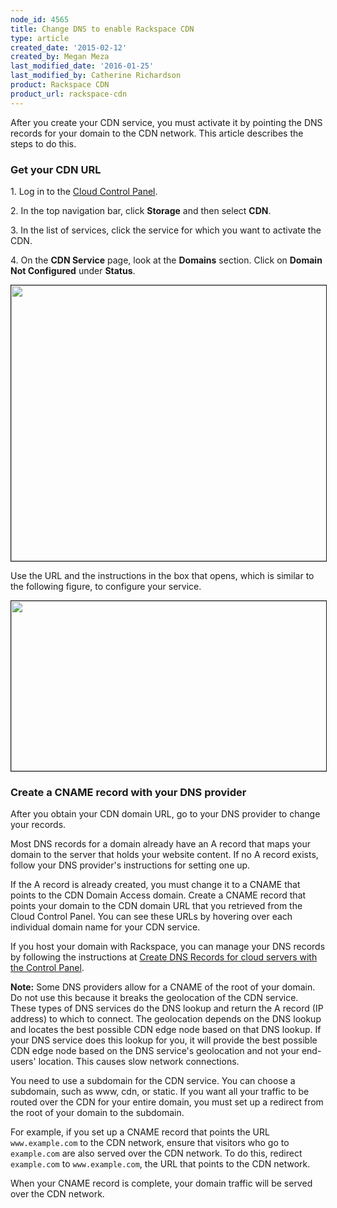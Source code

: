 ```yaml
---
node_id: 4565
title: Change DNS to enable Rackspace CDN
type: article
created_date: '2015-02-12'
created_by: Megan Meza
last_modified_date: '2016-01-25'
last_modified_by: Catherine Richardson
product: Rackspace CDN
product_url: rackspace-cdn
---
```


After you create your CDN service, you must activate it by pointing the DNS records for your domain to the CDN network. This article describes the steps to do this.

### Get your CDN URL

1\. Log in to the [Cloud Control Panel](https://mycloud.rackspace.com).

2\. In the top navigation bar, click **Storage** and then select **CDN**.

3\. In the list of services, click the service for which you want to activate the CDN.

4\. On the **CDN Service** page, look at the **Domains** section. Click on **Domain Not Configured** under **Status**.

<img src="/knowledge_center/sites/default/files/field/image/Screen%20Shot%202015-12-17%20at%209.22.50%20AM.png" width="643" height="441" alt="" border="1"  />

Use the URL and the instructions in the box that opens, which is similar to the following figure, to configure your service.

<img src="/knowledge_center/sites/default/files/field/image/Screen%20Shot%202015-12-16%20at%204.56.08%20PM.png" width="531" height="272" alt="" border="1"  />


### Create a CNAME record with your DNS provider

After you obtain your CDN domain URL, go to your DNS provider to change your records.

Most DNS records for a domain already have an A record that maps your domain to the server that holds your website content. If no A record exists, follow your DNS provider's instructions for setting one up.

If the A record is already created, you must change it to a CNAME that points to the CDN Domain Access domain. Create a CNAME record that points your domain to the CDN domain URL that you retrieved from the Cloud Control Panel. You can see these URLs by hovering over each individual domain name for your CDN service.

If you host your domain with Rackspace, you can manage your DNS records by following the instructions at [Create DNS Records for cloud servers with the Control Panel](/how-to/create-dns-records-for-cloud-servers-with-the-control-panel).

**Note:** Some DNS providers allow for a CNAME of the root of your domain. Do not use this because it breaks the geolocation of the CDN service. These types of DNS services do the DNS lookup and return the A record (IP address) to which to connect. The geolocation depends on the DNS lookup and locates the best possible CDN edge node based on that DNS lookup. If your DNS service does this lookup for you, it will provide the best possible CDN edge node based on the DNS service's geolocation and not your end-users' location. This causes slow network connections.

You need to use a subdomain for the CDN service. You can choose a subdomain, such as www, cdn, or static. If you want all your traffic to be routed over the CDN for your entire domain, you must set up a redirect from the root of your domain to the subdomain.

For example, if you set up a CNAME record that points the URL `www.example.com` to the CDN network, ensure that visitors who go to `example.com` are also served over the CDN network. To do this, redirect `example.com` to `www.example.com`, the URL that points to the CDN network.

When your CNAME record is complete, your domain traffic will be served over the CDN network.
